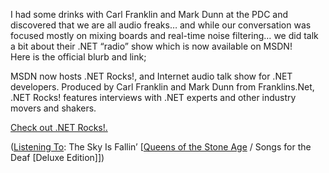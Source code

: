 I had some drinks with Carl Franklin and Mark Dunn at the PDC and discovered that we are all audio freaks&#8230; and while our conversation was focused mostly on mixing boards and real-time noise filtering&#8230; we did talk a bit about their .NET &#8220;radio&#8221; show which is now available on MSDN!  
Here is the official blurb and link;

MSDN now hosts .NET Rocks!, and Internet audio talk show for .NET developers. Produced by Carl Franklin and Mark Dunn from Franklins.Net, .NET Rocks! features interviews with .NET experts and other industry movers and shakers. </p> 

[Check out .NET Rocks!.](http://msdn.microsoft.com/dotnetrocks/) </ul> 



<div class="media">
  (<a href="http://msdn.microsoft.com/library/en-us/dncodefun/html/code4fun04252003.asp" class="broken_link">Listening To</a>: The Sky Is Fallin&#8217; [<a href="http://www.windowsmedia.com/mg/search.asp?srch=Queens+of+the+Stone+Age">Queens of the Stone Age</a> / Songs for the Deaf [Deluxe Edition]])
</div>